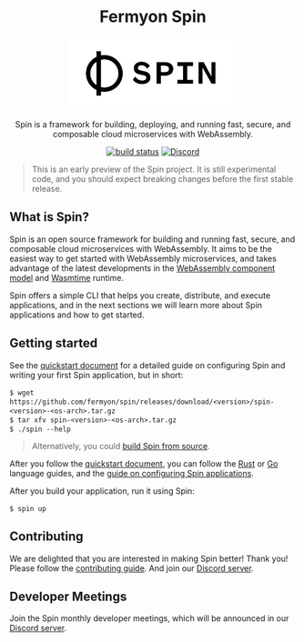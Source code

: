 <div align="center">
  <h1>Fermyon Spin</h1>
  <picture>
    <source media="(prefers-color-scheme: dark)" srcset="./docs/static/image/logo-dark.png">
    <img alt="spin logo" src="./docs/static/image/logo.png" width="300">
  </picture>
  <p>Spin is a framework for building, deploying, and running fast, secure, and composable cloud microservices with WebAssembly.</p>
      <a href="https://github.com/fermyon/spin/actions/workflows/build.yml"><img src="https://github.com/fermyon/spin/actions/workflows/build.yml/badge.svg" alt="build status" /></a>
      <a href="https://discord.gg/eGN8saYqCk"><img alt="Discord" src="https://img.shields.io/discord/926888690310053918?label=Discord"></a>
</div>

> This is an early preview of the Spin project. It is still experimental code,
> and you should expect breaking changes before the first stable release.

## What is Spin?

Spin is an open source framework for building and running fast, secure, and
composable cloud microservices with WebAssembly. It aims to be the easiest way
to get started with WebAssembly microservices, and takes advantage of the latest
developments in the
[WebAssembly component model](https://github.com/WebAssembly/component-model)
and [Wasmtime](https://wasmtime.dev/) runtime.

Spin offers a simple CLI that helps you create, distribute, and execute
applications, and in the next sections we will learn more about Spin
applications and how to get started.

## Getting started

See the [quickstart document](https://developer.fermyon.com/spin/quickstart/) for a detailed
guide on configuring Spin and writing your first Spin application, but in short:

```
$ wget https://github.com/fermyon/spin/releases/download/<version>/spin-<version>-<os-arch>.tar.gz
$ tar xfv spin-<version>-<os-arch>.tar.gz
$ ./spin --help
```

> Alternatively, you could [build Spin from source](https://developer.fermyon.com/spin/contributing/).

After you follow the [quickstart document](https://developer.fermyon.com/spin/quickstart/),
you can follow the
[Rust](https://developer.fermyon.com/spin/rust-components/) or [Go](https://developer.fermyon.com/spin/go-components/)
language guides, and the [guide on configuring Spin applications](https://developer.fermyon.com/spin/configuration/).

After you build your application, run it using Spin:

```
$ spin up
```

## Contributing

We are delighted that you are interested in making Spin better! Thank you!
Please follow the [contributing guide](https://developer.fermyon.com/spin/contributing).
And join our [Discord server](https://discord.gg/eGN8saYqCk).

## Developer Meetings

Join the Spin monthly developer meetings, which will be announced in our [Discord server](https://discord.gg/eGN8saYqCk).
